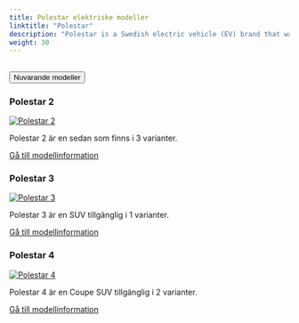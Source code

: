 ```yaml
---
title: Polestar elektriske modeller
linktitle: "Polestar"
description: "Polestar is a Swedish electric vehicle (EV) brand that was launched in 2017 as a standalone brand under the Volvo Car Group and its parent company, Geely Holding. Polestar's focus is on developing premium electric cars that combine cutting-edge technology, sustainable materials, and minimalist design."
weight: 30
---
```

<!-- markdownlint-disable MD033 -->
<!-- markdownlint-disable MD010 -->


<div class="accordion" id="accordionPanelsStayOpenExample">
    <div class="accordion-item">
        <h2 class="accordion-header">
            <button class="accordion-button" type="button" data-bs-toggle="collapse" data-bs-target="#panelsStayOpen-collapseOne" aria-expanded="true" aria-controls="panelsStayOpen-collapseOne">
                        Nuvarande modeller
            </button>
        </h2>
        <div id="panelsStayOpen-collapseOne" class="accordion-collapse collapse show">
            <div class="accordion-body">
    <div class="container p-3 mb-4 bg-body-tertiary rounded border">
        <h3>Polestar 2</h3>
        <div class="row">
            <div class="col col-12 col-md-6">
                <a href="2">
                    <img src="https://media.evkx.net/multimedia/models/polestar/2/2_long_range_single_motor/main_1_st.jpg" class="img-fluid" alt="Polestar 2" >
                </a>
            </div>
            <div class="col col-12 col-md-6"><p>
Polestar 2 är en sedan som finns i 3 varianter.
</p>
	<a href="2/" class="btn btn-outline-primary" role="button">Gå till modellinformation</a>
		</div>
	</div>
</div>
    <div class="container p-3 mb-4 bg-body-tertiary rounded border">
        <h3>Polestar 3</h3>
        <div class="row">
            <div class="col col-12 col-md-6">
                <a href="3">
                    <img src="https://media.evkx.net/multimedia/models/polestar/3/3_long_range_dual_motor_performance/main_1_st.jpg" class="img-fluid" alt="Polestar 3" >
                </a>
            </div>
            <div class="col col-12 col-md-6"><p>
Polestar 3 är en SUV tillgänglig i 1 varianter.
</p>
	<a href="3/" class="btn btn-outline-primary" role="button">Gå till modellinformation</a>
		</div>
	</div>
</div>
    <div class="container p-3 mb-4 bg-body-tertiary rounded border">
        <h3>Polestar 4</h3>
        <div class="row">
            <div class="col col-12 col-md-6">
                <a href="4">
                    <img src="https://media.evkx.net/multimedia/models/polestar/4/4_long_range_dual_motor/main_1_st.jpg" class="img-fluid" alt="Polestar 4" >
                </a>
            </div>
            <div class="col col-12 col-md-6"><p>
Polestar 4 är en Coupe SUV tillgänglig i 2 varianter.
</p>
	<a href="4/" class="btn btn-outline-primary" role="button">Gå till modellinformation</a>
		</div>
	</div>
</div>
        </div>
    </div>
</div></div>
